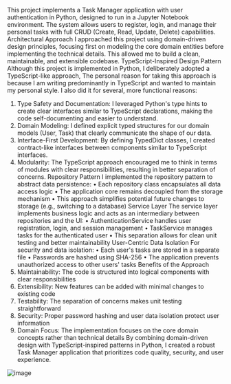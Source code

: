 This project implements a Task Manager application with user authentication in Python, designed to run in a Jupyter Notebook environment. The system allows users to register, login, and manage their personal tasks with full CRUD (Create, Read, Update, Delete) capabilities.
Architectural Approach
I approached this project using domain-driven design principles, focusing first on modeling the core domain entities before implementing the technical details. This allowed me to build a clean, maintainable, and extensible codebase.
TypeScript-Inspired Design Pattern
Although this project is implemented in Python, I deliberately adopted a TypeScript-like approach,  The personal reason for taking this approach is because I am writing predominantly in TypeScript and wanted to maintain my personal style.  I also did it for several, more functional reasons:
1.	Type Safety and Documentation: I leveraged Python's type hints to create clear interfaces similar to TypeScript declarations, making the code self-documenting and easier to understand.
2.	Domain Modeling: I defined explicit typed structures for our domain models (User, Task) that clearly communicate the shape of our data.
3.	Interface-First Development: By defining TypedDict classes, I created contract-like interfaces between components similar to TypeScript interfaces.
4.	Modularity: The TypeScript approach encouraged me to think in terms of modules with clear responsibilities, resulting in better separation of concerns.
Repository Pattern
I implemented the repository pattern to abstract data persistence:
•	Each repository class encapsulates all data access logic
•	The application core remains decoupled from the storage mechanism
•	This approach simplifies potential future changes to storage (e.g., switching to a database)
Service Layer
The service layer implements business logic and acts as an intermediary between repositories and the UI:
•	AuthenticationService handles user registration, login, and session management
•	TaskService manages tasks for the authenticated user
•	This separation allows for clean unit testing and better maintainability
User-Centric Data Isolation
For security and data isolation:
•	Each user's tasks are stored in a separate file
•	Passwords are hashed using SHA-256
•	The application prevents unauthorized access to other users' tasks
Benefits of the Approach
1.	Maintainability: The code is structured into logical components with clear responsibilities
2.	Extensibility: New features can be added with minimal changes to existing code
3.	Testability: The separation of concerns makes unit testing straightforward
4.	Security: Proper password hashing and user data isolation protect user information
5.	Domain Focus: The implementation focuses on the core domain concepts rather than technical details
By combining domain-driven design with TypeScript-inspired patterns in Python, I created a robust Task Manager application that prioritizes code quality, security, and user experience. 

![image](https://github.com/user-attachments/assets/3deaf237-533f-43a8-accf-0bda1d8c42e8)
